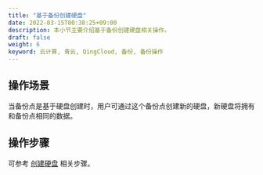 ```yaml
---
title: "基于备份创建硬盘"
date: 2022-03-15T00:38:25+09:00
description: 本小节主要介绍基于备份创建硬盘相关操作。
draft: false
weight: 6
keyword: 云计算, 青云, QingCloud, 备份, 备份操作
---
```


## 操作场景

当备份点是基于硬盘创建时，用户可通过这个备份点创建新的硬盘，新硬盘将拥有和备份点相同的数据。

## 操作步骤

可参考 [创建硬盘](/storage/backup/manual/backup_use/#创建硬盘) 相关步骤。